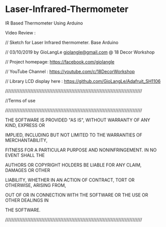 # Laser-Infrared-Thermometer
IR Based Thermometer Using Arduino

Video Review : 


// Sketch for Laser Infrared thermometer. Base Arduino

// 03/10/2019 by GioLangLe <giolangle@gmail.com> @ 18 Decor Workshop

// Project homepage: https://facebook.com/giolangle

// YouTube Channel : https://youtube.com/c/18DecorWorkshop

// Library LCD display here : https://github.com/GioLangLe/Adafruit_SH1106

///////////////////////////////////////////////////////////////////////////////////////

//Terms of use

///////////////////////////////////////////////////////////////////////////////////////

THE SOFTWARE IS PROVIDED "AS IS", WITHOUT WARRANTY OF ANY KIND, EXPRESS OR

IMPLIED, INCLUDING BUT NOT LIMITED TO THE WARRANTIES OF MERCHANTABILITY,

FITNESS FOR A PARTICULAR PURPOSE AND NONINFRINGEMENT. IN NO EVENT SHALL THE

AUTHORS OR COPYRIGHT HOLDERS BE LIABLE FOR ANY CLAIM, DAMAGES OR OTHER

LIABILITY, WHETHER IN AN ACTION OF CONTRACT, TORT OR OTHERWISE, ARISING FROM,

OUT OF OR IN CONNECTION WITH THE SOFTWARE OR THE USE OR OTHER DEALINGS IN

THE SOFTWARE.

///////////////////////////////////////////////////////////////////////////////////////
